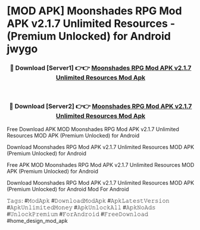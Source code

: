 # [MOD APK] Moonshades RPG Mod APK v2.1.7 Unlimited Resources - (Premium Unlocked) for Android jwygo



<div align="center">
<h3>🔴 Download [Server1] 👉👉 <a href="https://momento.my/?title=Moonshades_RPG_Mod_APK_v2.1.7_Unlimited_Resources">Moonshades RPG Mod APK v2.1.7 Unlimited Resources Mod Apk</a></h3><br>

<h3>🔴 Download [Server2] 👉👉 <a href="https://momento.my/?title=Moonshades_RPG_Mod_APK_v2.1.7_Unlimited_Resources">Moonshades RPG Mod APK v2.1.7 Unlimited Resources Mod Apk</a></h3>
</div>



Free Download APK MOD Moonshades RPG Mod APK v2.1.7 Unlimited Resources MOD APK (Premium Unlocked) for Android

Download Moonshades RPG Mod APK v2.1.7 Unlimited Resources MOD APK (Premium Unlocked) for Android

Free APK MOD Moonshades RPG Mod APK v2.1.7 Unlimited Resources MOD APK (Premium Unlocked) for Android

Download Moonshades RPG Mod APK v2.1.7 Unlimited Resources MOD APK (Premium Unlocked) for Android Mod For Android

𝚃𝚊𝚐𝚜: #𝙼𝚘𝚍𝙰𝚙𝚔 #𝙳𝚘𝚠𝚗𝚕𝚘𝚊𝚍𝙼𝚘𝚍𝙰𝚙𝚔 #𝙰𝚙𝚔𝙻𝚊𝚝𝚎𝚜𝚝𝚅𝚎𝚛𝚜𝚒𝚘𝚗 #𝙰𝚙𝚔𝚄𝚗𝚕𝚒𝚖𝚒𝚝𝚎𝚍𝙼𝚘𝚗𝚎𝚢 #𝙰𝚙𝚔𝚄𝚗𝚕𝚘𝚌𝚔𝙰𝚕𝚕 #𝙰𝚙𝚔𝙽𝚘𝙰𝚍𝚜 #𝚄𝚗𝚕𝚘𝚌𝚔𝙿𝚛𝚎𝚖𝚒𝚞𝚖 #𝙵𝚘𝚛𝙰𝚗𝚍𝚛𝚘𝚒𝚍 #𝙵𝚛𝚎𝚎𝙳𝚘𝚠𝚗𝚕𝚘𝚊𝚍 #home_design_mod_apk
